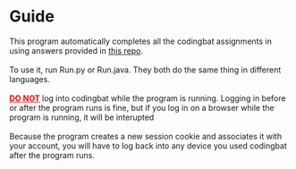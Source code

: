 <h1>Guide</h1>
<p>
This program automatically completes all the codingbat assignments in
using answers provided in <a href="https://github.com/mirandaio/codingbat" target="_blank">this repo</a>.<br>
<br>
To use it, run Run.py or Run.java. They both do the same thing in different languages.<br>
<br>
<span style="color: red; font-weight: bold; text-decoration: underline;">DO NOT</span> log into codingbat while the program is running. Logging in before or after
the program runs is fine, but if you log in on a browser while the program is running, it will be interupted<br>
<br>
Because the program creates a new session cookie and associates it with your account, you will have
to log back into any device you used codingbat after the program runs.
</p>